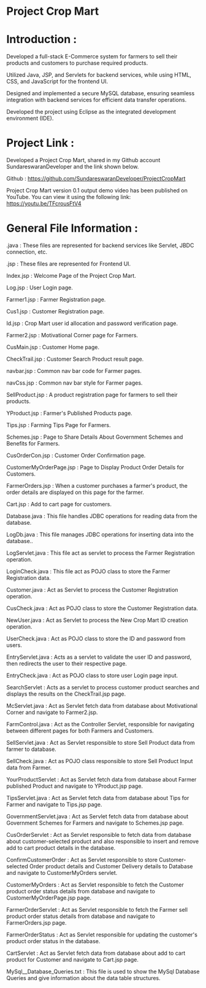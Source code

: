 # Project Crop Mart 

# Introduction :

Developed a full-stack E-Commerce system for farmers to sell their products and customers to purchase required products.

Utilized Java, JSP, and Servlets for backend services, while using HTML, CSS, and JavaScript for the frontend UI.

Designed and implemented a secure MySQL database, ensuring seamless integration with backend services for efficient data transfer operations.

Developed the project using Eclipse as the integrated development environment (IDE).

# Project Link :

Developed a Project Crop Mart, shared in my Github account SundareswaranDeveloper and the link shown below.

Github : https://github.com/SundareswaranDeveloper/ProjectCropMart

Project Crop Mart version 0.1 output demo video has been published on YouTube. You can view it using the following link: https://youtu.be/TFcrousFtV4

# General File Information :

.java : These files are represented for backend services like Servlet, JBDC connection, etc.

.jsp : These files are represented for Frontend UI.

Index.jsp : Welcome Page of the Project Crop Mart.

Log.jsp :  User Login page.

Farmer1.jsp : Farmer Registration page.

Cus1.jsp : Customer Registration page.

Id.jsp : Crop Mart user id allocation and password verification page.

Farmer2.jsp : Motivational Corner page for Farmers.

CusMain.jsp : Customer Home page.

CheckTrail.jsp : Customer Search Product result page.

navbar.jsp : Common nav bar code for Farmer pages.

navCss.jsp : Common nav bar style for Farmer pages.

SellProduct.jsp : A product registration page for farmers to sell their products.

YProduct.jsp : Farmer's Published Products page.

Tips.jsp : Farming Tips Page for Farmers.

Schemes.jsp : Page to Share Details About Government Schemes and Benefits for Farmers.

CusOrderCon.jsp : Customer Order Confirmation page.

CustomerMyOrderPage.jsp : Page to Display Product Order Details for Customers.

FarmerOrders.jsp : When a customer purchases a farmer's product, the order details are displayed on this page for the farmer.

Cart.jsp : Add to cart page for customers.

Database.java : This file handles JDBC operations for reading data from the database.

LogDb.java : This file manages JDBC operations for inserting data into the database..

LogServlet.java : This file act as servlet to process the Farmer Registration operation.

LoginCheck.java : This file act as POJO class to store the Farmer Registration data.

Customer.java : Act as Servlet to process the Customer Registration operation.

CusCheck.java : Act as POJO class to store the Customer Registration data.

NewUser.java : Act as Servlet to process the New Crop Mart ID creation operation.

UserCheck.java : Act as POJO class to store the ID and password from users.

EntryServlet.java : Acts as a servlet to validate the user ID and password, then redirects the user to their respective page.

EntryCheck.java : Act as POJO class to store user Login page input.

SearchServlet : Acts as a servlet to process customer product searches and displays the results on the CheckTrail.jsp page.

McServlet.java : Act as Servlet fetch data from database about Motivational Corner and navigate to Farmer2.jsp.

FarmControl.java : Act as the Controller Servlet, responsible for navigating between different pages for both Farmers and Customers.

SellServlet.java :   Act as Servlet responsible to store Sell Product data from farmer to database.

SellCheck.java : Act as POJO class responsible to store Sell Product Input data from Farmer.

YourProductServlet :  Act as Servlet fetch data from database about Farmer published Product and navigate to YProduct.jsp page.

TipsServlet.java :  Act as Servlet fetch data from database about Tips for Farmer and navigate to Tips.jsp page.

GovernmentServlet.java :  Act as Servlet fetch data from database about Government Schemes for Farmers and navigate to Schemes.jsp page.

CusOrderServlet : Act as Servlet responsible to fetch data from database about customer-selected product and also responsible to insert and remove add to cart product details in the database.

ConfirmCustomerOrder : Act as Servlet responsible to store Customer-selected Order product details and Customer Delivery details to Database and navigate to CustomerMyOrders servlet.

CustomerMyOrders : Act as Servlet responsible to fetch the Customer product order status details from database and navigate to CustomerMyOrderPage.jsp page.

FarmerOrderServlet : Act as Servlet responsible to fetch the Farmer sell product order status details from database and navigate to FarmerOrders.jsp page.

FarmerOrderStatus : Act as Servlet responsible for updating the customer's product order status in the database.

CartServlet : Act as Servlet fetch data from database about add to cart product for Customer and navigate to Cart.jsp page.

MySql__Database_Queries.txt : This file is used to show the MySql Database Queries and give information about the data table structures.
